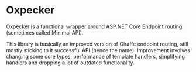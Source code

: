 # Oxpecker

Oxpecker is a functional wrapper around ASP.NET Core Endpoint routing (sometimes called Minimal API).

This library is basically an improved version of Giraffe endpoint routing, still mostly sticking to it successful API (hence the name). Improvement involves changing some core types, performance of template handlers, simplifying handlers and dropping a lot of outdated functionality.